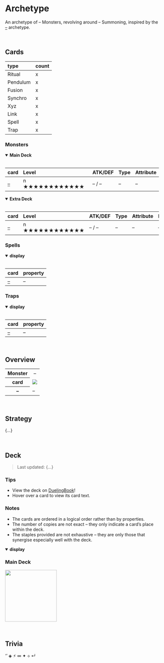 # Archetype

An archetype of – Monsters, revolving around – Summoning, inspired by the [*–*]() archetype.


<br>


## Cards

| type | count |
| :--- | :---- |
| Ritual   | x |
| Pendulum | x |
| Fusion   | x |
| Synchro  | x |
| Xyz      | x |
| Link     | x |
| Spell    | x |
| Trap     | x |

### Monsters

<details open>
  <summary> <b> Main Deck </b> </summary> <br>

| card | Level | ATK/DEF | Type | Attribute |
| :--- | :---- | :------ | :--- | :-------- |
| [–](../cards/monsters/standard/–.md) | n ★★★★★★★★★★★★ | – / – | – | – |

</details>

<details open>
  <summary> <b> Extra Deck </b> </summary> <br>

| card | Level | ATK/DEF | Type | Attribute | Material |
| :--- | :---- | :------ | :--- | :-------- | :------- |
| [–](../cards/monsters/–/–.md) | n ★★★★★★★★★★★★ | – / – | – | – | – |

</details>

### Spells

<details open>
  <summary> <b> display </b> </summary> <br>

| card | property |
| :--- | :------- |
| [–](../cards/spells/–.md) | – |

</details>

### Traps

<details open>
  <summary> <b> display </b> </summary> <br>

| card | property |
| :--- | :------- |
| [–](../cards/traps/–.md) | – |

</details>


<br>


## Overview

<table>
  <tr>
    <th> Monster </th>
    <td align="center"> – </td>
  </tr>
  <tr>
    <th> card </th>
    <td align="center"> <img src="../../.assets/cards/–/–.png"> </td>
  </tr>
  <tr>
    <th> – </th>
    <td> – </td>
  </tr>
</table>


<br>


## Strategy

{...}


<br>


## Deck

> Last updated: {...}

### Tips
- View the deck on [DuelingBook](...)!
- Hover over a card to view its card text.

### Notes
- The cards are ordered in a logical order rather than by properties.
- The number of copies are not exact – they only indicate a card’s place within the deck.
- The staples provided are not exhaustive – they are only those that synergise especially well with the deck.

<details open>
  <summary> <b> display </b> </summary>

### Main Deck
<img src="../../.assets/cards/monsters/.png" height="169px"
title="">

</details>


<br>


## Trivia

‘’ ◈ ⚡︎ ∞ ✦ ⟡ ↵

